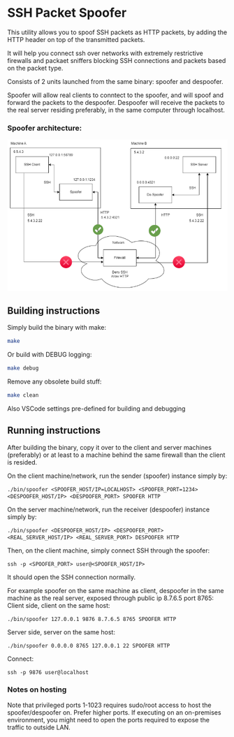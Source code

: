 # SSH Packet Spoofer

This utility allows you to spoof SSH packets as HTTP packets, by adding the HTTP header on top of the transmitted packets.

It will help you connect ssh over networks with extremely restrictive firewalls and packaet sniffers blocking SSH connections and packets based on the packet type.

Consists of 2 units launched from the same binary: spoofer and despoofer.

Spoofer will allow real clients to conntect to the spoofer, and will spoof and forward the packets to the despoofer.
Despoofer will receive the packets to the real server residing preferably, in the same computer through localhost.

### Spoofer architecture:

![image not found](./img/Architecture.png "Spoofer Architecture: Avoid SSH traffic using HTTP traffic")

## Building instructions

Simply build the binary with make:
```bash
make
```

Or build with DEBUG logging:
```bash
make debug
```

Remove any obsolete build stuff:
```bash
make clean
```

Also VSCode settings pre-defined for building and debugging

## Running instructions

After building the binary, copy it over to the client and server machines (preferably)
or at least to a machine behind the same firewall than the client is resided.

On the client machine/network, run the sender (spoofer) instance simply by:
```
./bin/spoofer <SPOOFER_HOST/IP=LOCALHOST> <SPOOFER_PORT=1234> <DESPOOFER_HOST/IP> <DESPOOFER_PORT> SPOOFER HTTP
```
On the server machine/network, run the receiver (despoofer) instance simply by:
```
./bin/spoofer <DESPOOFER_HOST/IP> <DESPOOFER_PORT> <REAL_SERVER_HOST/IP> <REAL_SERVER_PORT> DESPOOFER HTTP
```
Then, on the client machine, simply connect SSH through the spoofer:
```
ssh -p <SPOOFER_PORT> user@<SPOOFER_HOST/IP>
```
It should open the SSH connection normally.

For example spoofer on the same machine as client, despoofer in the same machine as the real server, exposed through public ip 8.7.6.5 port 8765:
Client side, client on the same host:
```
./bin/spoofer 127.0.0.1 9876 8.7.6.5 8765 SPOOFER HTTP
```
Server side, server on the same host:
```
./bin/spoofer 0.0.0.0 8765 127.0.0.1 22 SPOOFER HTTP
```
Connect:
```
ssh -p 9876 user@localhost
```

### Notes on hosting
Note that privileged ports 1-1023 requires sudo/root access to host the spoofer/despoofer on. Prefer higher ports.
If executing on an on-premises environment, you might need to open the ports required to expose the traffic to outside LAN.
